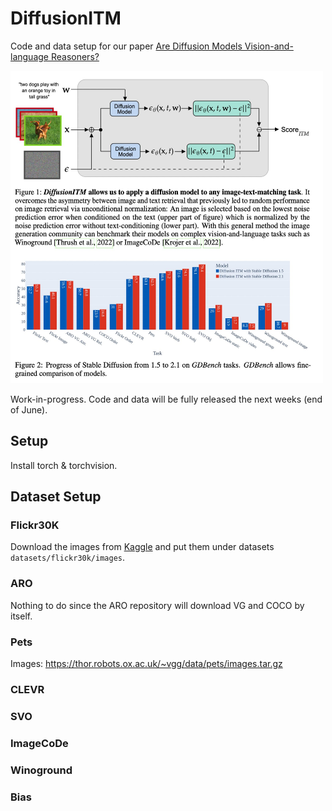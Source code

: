 # DiffusionITM
Code and data setup for our paper [Are Diffusion Models Vision-and-language Reasoners?](https://arxiv.org/abs/2305.16397)

<img src="images/mainfig.jpeg" width="500" height="500">

Work-in-progress. Code and data will be fully released the next weeks (end of June).

## Setup

Install torch & torchvision.
<!-- Navigate to diffusers and run setup.py install -->

## Dataset Setup

### Flickr30K

Download the images from [Kaggle](https://www.kaggle.com/datasets/hsankesara/flickr-image-dataset) and put them under datasets `datasets/flickr30k/images`.

### ARO

Nothing to do since the ARO repository will download VG and COCO by itself.

### Pets
Images: https://thor.robots.ox.ac.uk/~vgg/data/pets/images.tar.gz

### CLEVR

### SVO

### ImageCoDe

### Winoground

### Bias